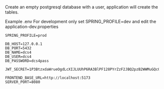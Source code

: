 Create an empty postgresql database with a user, application will create the tables.

Example .env
For development only set SPRING_PROFILE=dev and edit the application-dev.properties
```
SPRING_PROFILE=prod

DB_HOST=127.0.0.1
DB_PORT=5432
DB_NAME=dcs4
DB_USER=dcs4
DB_PASSWORD=dcs4pass

JWT_SECRET=1P3BtzxdaWrueOgdLcXIJLUUhP6RA3BlPF128PYrZzF2JBQ2pzB2WWMuGQc0BSg6

FRONTEND_BASE_URL=http://localhost:5173
SERVER_PORT=8080

```
